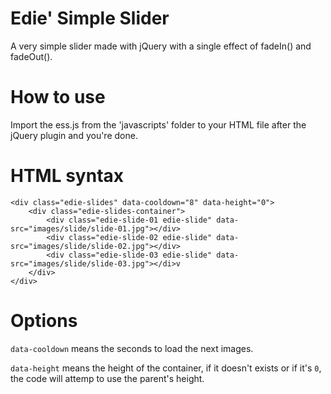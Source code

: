 # Edie' Simple Slider
A very simple slider made with jQuery with a single effect of fadeIn() and fadeOut().

# How to use
Import the ess.js from the 'javascripts' folder to your HTML file after the jQuery plugin and you're done.

# HTML syntax
```
<div class="edie-slides" data-cooldown="8" data-height="0">
	<div class="edie-slides-container">
		<div class="edie-slide-01 edie-slide" data-src="images/slide/slide-01.jpg"></div>
		<div class="edie-slide-02 edie-slide" data-src="images/slide/slide-02.jpg"></div>
		<div class="edie-slide-03 edie-slide" data-src="images/slide/slide-03.jpg"></di>v
	</div>
</div>
```

# Options
``` data-cooldown ``` means the seconds to load the next images.

``` data-height ``` means the height of the container, if it doesn't exists or if it's ```0```, the code will attemp to use the parent's height.
